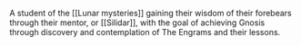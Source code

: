 A student of the [[Lunar mysteries]] gaining their wisdom of their forebears through their mentor, or [[Silidar]], with the goal of  achieving Gnosis through discovery and contemplation of The Engrams and their lessons.